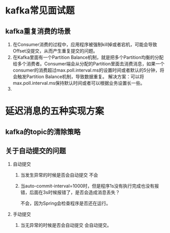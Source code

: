# kafka常见面试题

## kafka重复消费的场景

1. 在Consumer消费的过程中，应用程序被强制kill掉或者宕机，可能会导致Offset没提交，从而产生重复提交的问题。
2. 在Kafka里面有一个Partition Balance机制，就是把多个Partition均衡的分配给多个消费者。Consumer端会从分配的Partition里面去消费消息，如果一个consumer的消费超过max.poll.interval.ms的设置时间或者默认的5分钟，将会触发Partition Balance机制，导致数据重复。
   解决方案：可以将max.poll.interval.ms保持默认时间或者可以根据业务设置长一些。
3. 

# 延迟消息的五种实现方案

## kafka的topic的清除策略



## 关于自动提交的问题

1. 自动提交

   1. 当发生异常的时候是否会自动提交
      不会

   2. 当auto-commit-interval=1000时，但是程序1s没有执行完成也没有报错，后面在3s时候报错了，是否会造成消息丢失？

      不会，因为Spring会检查程序是否还在运行。

2. 手动提交

   1. 当无异常的时候是否会自动提交
      会自动提交。